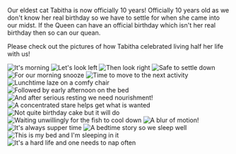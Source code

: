 Our eldest cat Tabitha is now officially 10 years! Officially 10 	years old as we don't know her real birthday so we have to settle 	for when she came into our midst. If the Queen can have an official 	birthday which isn't her real birthday then so can our quean.

Please check out the pictures of how Tabitha celebrated living half her life with us!

![It's morning](morning.JPG)
![Let's look left](left.JPG)
![Then look right](right.JPG)
![Safe to settle down](settle_down.JPG)
![For our morning snooze](snooze.JPG)
![Time to move to the next activity](move.JPG)
![Lunchtime laze on a comfy chair](chair_laze.JPG)
![Followed by early afternoon on the bed](early_afternoon.JPG)
![And after serious resting we need nourishment!](resting_hungry.JPG)
![A concentrated stare helps get what is wanted](stare.JPG)
![Not quite birthday cake but it will do](fresh_fish.JPG)
![Waiting unwillingly for the fish to cool down](waiting.JPG)
![A blur of motion!](blur.JPG)
![It's always supper time](supper.JPG)
![A bedtime story so we sleep well](book.JPG)
![This is my bed and I'm sleeping in it](my_bed.JPG)
![It's a hard life and one needs to nap often](hard_life.JPG)
